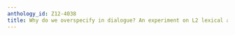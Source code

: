 ```yaml
---
anthology_id: Z12-4038
title: Why do we overspecify in dialogue? An experiment on L2 lexical acquisition
---
```

